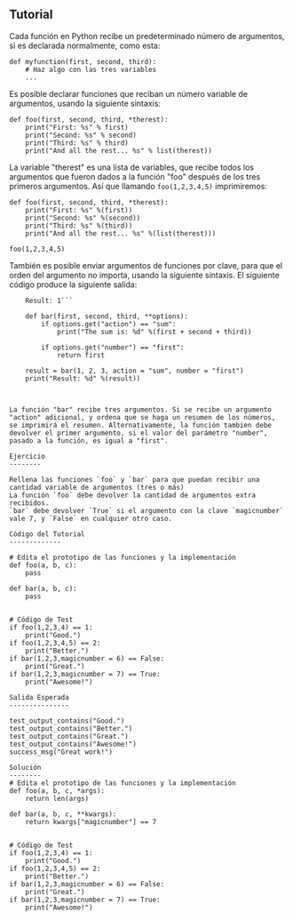 Tutorial
--------
Cada función en Python recibe un predeterminado número de argumentos, si es declarada normalmente, como esta:

    def myfunction(first, second, third):
        # Haz algo con las tres variables
        ...

Es posible declarar funciones que reciban un número variable de argumentos, usando la siguiente sintaxis:

    def foo(first, second, third, *therest):
        print("First: %s" % first)
        print("Second: %s" % second)
        print("Third: %s" % third)
        print("And all the rest... %s" % list(therest))

La variable "therest" es una lista de variables, que recibe todos los argumentos que fueron dados a la función "foo" después de los tres primeros argumentos. Así que llamando `foo(1,2,3,4,5)` imprimiremos:

    def foo(first, second, third, *therest):
        print("First: %s" %(first))
        print("Second: %s" %(second))
        print("Third: %s" %(third))
        print("And all the rest... %s" %(list(therest)))

    foo(1,2,3,4,5)

También es posible enviar argumentos de funciones por clave, para que el orden del argumento no importa, usando la siguiente sintaxis. El siguiente código produce la siguiente salida:

```The sum is: 6
    Result: 1```

    def bar(first, second, third, **options):
        if options.get("action") == "sum":
            print("The sum is: %d" %(first + second + third))

        if options.get("number") == "first":
            return first

    result = bar(1, 2, 3, action = "sum", number = "first")
    print("Result: %d" %(result))



La función "bar" recibe tres argumentos. Si se recibe un argumento "action" adicional, y ordena que se haga un resumen de los números,  se imprimirá el resumen. Alternativamente, la función tambien debe devolver el primer argumento, si el valor del parámetro "number", pasado a la función, es igual a "first".

Ejercicio
--------

Rellena las funciones `foo` y `bar` para que puedan recibir una cantidad variable de argumentos (tres o más)
La función `foo` debe devolver la cantidad de argumentos extra recibidos.
`bar` debe devolver `True` si el argumento con la clave `magicnumber` vale 7, y `False` en cualquier otro caso.

Código del Tutorial
-------------

# Edita el prototipo de las funciones y la implementación
def foo(a, b, c):
    pass

def bar(a, b, c):
    pass


# Código de Test
if foo(1,2,3,4) == 1:
    print("Good.")
if foo(1,2,3,4,5) == 2:
    print("Better.")
if bar(1,2,3,magicnumber = 6) == False:
    print("Great.")
if bar(1,2,3,magicnumber = 7) == True:
    print("Awesome!")

Salida Esperada
---------------

test_output_contains("Good.")
test_output_contains("Better.")
test_output_contains("Great.")
test_output_contains("Awesome!")
success_msg("Great work!")

Solución
--------
# Edita el prototipo de las funciones y la implementación
def foo(a, b, c, *args):
    return len(args)

def bar(a, b, c, **kwargs):
    return kwargs["magicnumber"] == 7


# Código de Test
if foo(1,2,3,4) == 1:
    print("Good.")
if foo(1,2,3,4,5) == 2:
    print("Better.")
if bar(1,2,3,magicnumber = 6) == False:
    print("Great.")
if bar(1,2,3,magicnumber = 7) == True:
    print("Awesome!")
